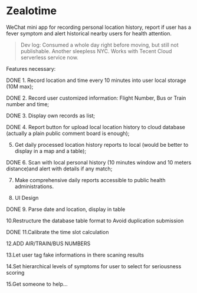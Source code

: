 # Zealotime
WeChat mini app for recording personal location history, report if user has a fever symptom and alert historical nearby users for health attention. 

> Dev log:
Consumed a whole day right before moving, but still not publishable. 
Another sleepless NYC. Works with Tecent Cloud serverless service now.

Features necessary:

DONE 1. Record location and time every 10 minutes into user local storage (10M max);

DONE 2. Record user customized information: Flight Number, Bus or Train number and time;

DONE 3. Display own records as list;

DONE 4. Report button for upload local location history to cloud database (actually a plain public comment board is enough);

5. Get daily processed location history reports to local (would be better to display in a map and a table);

DONE 6. Scan with local personal history (10 minutes window and 10 meters distance)and alert with details if any match;

7. Make comprehensive daily reports accessible to public health administrations.

8. UI Design

DONE 9. Parse date and location, display in table

10.Restructure the database table format to Avoid duplication submission

DONE 11.Calibrate the time slot calculation

12.ADD AIR/TRAIN/BUS NUMBERS

13.Let user tag fake informations in there scaning results

14.Set hierarchical levels of symptoms for user to select for seriousness scoring

15.Get someone to help...
